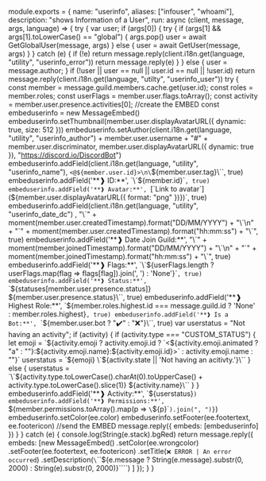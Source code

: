 module.exports = {
  name: "userinfo",
  aliases: ["infouser", "whoami"],
  description: "shows Information of a User",
  run: async (client, message, args, language) => {
    try {
      var user;
      if (args[0]) {
        try {
          if (args[1] && args[1].toLowerCase() == "global") {
            args.pop()
            user = await GetGlobalUser(message, args)
          } else {
            user = await GetUser(message, args)
          }
        } catch (e) {
          if (!e) return message.reply(client.i18n.get(language, "utility", "userinfo_error"))
          return message.reply(e)
        }
      } else {
        user = message.author;
      }
      if (!user || user == null || user.id == null || !user.id) return message.reply(client.i18n.get(language, "utilty", "userinfo_user"))
      try {
        const member = message.guild.members.cache.get(user.id);
        const roles = member.roles;
        const userFlags = member.user.flags.toArray();
        const activity = member.user.presence.activities[0];
        //create the EMBED
        const embeduserinfo = new MessageEmbed()
        embeduserinfo.setThumbnail(member.user.displayAvatarURL({ dynamic: true, size: 512 }))
        embeduserinfo.setAuthor(client.i18n.get(language, "utility", "userinfo_author") + member.user.username + "#" + member.user.discriminator, member.user.displayAvatarURL({ dynamic: true }), "https://discord.io/DiscordBot")
        embeduserinfo.addField(client.i18n.get(language, "utility", "userinfo_name"), `<@${member.user.id}>\n\`${member.user.tag}\``, true)
        embeduserinfo.addField('**❱ ID:**', `\`${member.id}\``, true)
        embeduserinfo.addField('**❱ Avatar:**', `[\`Link to avatar\`](${member.user.displayAvatarURL({ format: "png" })})`, true)
        embeduserinfo.addField(client.i18n.get(language, "utility", "userinfo_date_dc") , "\`" + moment(member.user.createdTimestamp).format("DD/MM/YYYY") + "\`\n" + "`" + moment(member.user.createdTimestamp).format("hh:mm:ss") + "\`", true)
        embeduserinfo.addField('**❱ Date Join Guild:**', "\`" + moment(member.joinedTimestamp).format("DD/MM/YYYY") + "\`\n" + "`" + moment(member.joinedTimestamp).format("hh:mm:ss") + "\`", true)
        embeduserinfo.addField('**❱ Flags:**', `\`${userFlags.length ? userFlags.map(flag => flags[flag]).join(', ') : 'None'}\``, true)
        embeduserinfo.addField('**❱ Status:**', `\`${statuses[member.user.presence.status]} ${member.user.presence.status}\``, true)
        embeduserinfo.addField('**❱ Highest Role:**', `${member.roles.highest.id === message.guild.id ? 'None' : member.roles.highest}`, true)
        embeduserinfo.addField('**❱ Is a Bot:**', `\`${member.user.bot ? "✔️" : "❌"}\``, true)
        var userstatus = "Not having an activity";
        if (activity) {
          if (activity.type === "CUSTOM_STATUS") {
            let emoji = `${activity.emoji ? activity.emoji.id ? `<${activity.emoji.animated ? "a" : ""}:${activity.emoji.name}:${activity.emoji.id}>` : activity.emoji.name : ""}`
            userstatus = `${emoji} \`${activity.state || 'Not having an acitivty.'}\``
          }
          else {
            userstatus = `\`${activity.type.toLowerCase().charAt(0).toUpperCase() + activity.type.toLowerCase().slice(1)} ${activity.name}\``
          }
        }
        embeduserinfo.addField('**❱ Activity:**', `${userstatus}`)
        embeduserinfo.addField('**❱ Permissions:**', `${member.permissions.toArray().map(p => `\`${p}\``).join(", ")}`)
        embeduserinfo.setColor(ee.color)
        embeduserinfo.setFooter(ee.footertext, ee.footericon)
        //send the EMBED
        message.reply({ embeds: [embeduserinfo] })
      }
    } catch (e) {
      console.log(String(e.stack).bgRed)
      return message.reply({
        embeds: [new MessageEmbed()
          .setColor(ee.wrongcolor)
          .setFooter(ee.footertext, ee.footericon)
          .setTitle(`❌ ERROR | An error occurred`)
          .setDescription(`\`\`\`${e.message ? String(e.message).substr(0, 2000) : String(e).substr(0, 2000)}\`\`\``)
        ]
      });
    }
  }